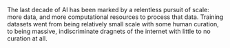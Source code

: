 The last decade of AI has been marked by a relentless pursuit of scale: more data, and more computational resources to process that data. Training datasets went from being relatively small scale with some human curation, to being massive, indiscriminate dragnets of the internet with little to no curation at all.